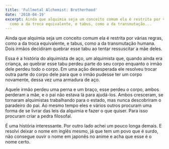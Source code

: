```yaml
---
title: 'Fullmetal Alchemist: Brotherhood'
date: '2018-04-19'
excerpt: Ainda que alquimia seja um conceito comum ela é restrita por várias regras,
  como a da troca equivalente, e tabus, como a da transmutação...
---
```




Ainda que alquimia seja um conceito comum ela é restrita por várias regras, como a da troca equivalente, e tabus, como a da transmutação humana. Dois irmãos decidiram quebrar esse tabu ao tentar ressuscitar a mãe deles.

Essa é a história do alquimista de aço, um alquimista que, quando ainda era criança, ao quebrar esse tabu perdeu parte do seu corpo enquanto o irmão dele perdeu todo o corpo. Em uma ação desesperada ele resolveu trocar outra parte do corpo dele para que o irmão pudesse ter um corpo novamente, dessa vez uma armadura de aço.

Aquele irmão perdeu uma perna e um braço, esse perdeu o corpo, ambos perderam a mãe, e o pai não estava lá para ajudá-los. Ambos cresceram, se tornaram alquimistas trabalhando para o estado, mas nunca descobriram o paradeiro do pai. Ao mesmo tempo eles e vários outros procuram uma forma de se livrar das leis da alquimia e fazer o que quiser. Para isso procuram criar a pedra filosofal.

É uma história interessante. Por outro lado achei um pouco longa demais. E resolvi deixar o nome em inglês mesmo, já que tem um povo que é surdo, não consegue ouvir o nome em japonês no anime e acha que esse é o nome certo.